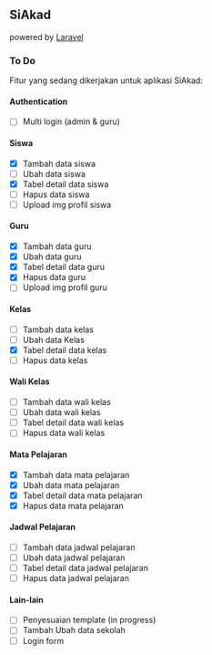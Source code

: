 ## SiAkad 
powered by [Laravel](https://laravel.com/)

### To Do
Fitur yang sedang dikerjakan untuk aplikasi SiAkad:

#### Authentication
- [ ] Multi login (admin & guru)

#### Siswa
- [x] Tambah data siswa
- [ ] Ubah data siswa
- [x] Tabel detail data siswa
- [ ] Hapus data siswa
- [ ] Upload img profil siswa

#### Guru
- [x] Tambah data guru
- [x] Ubah data guru
- [x] Tabel detail data guru
- [x] Hapus data guru
- [ ] Upload img profil guru

#### Kelas
- [ ] Tambah data kelas
- [ ] Ubah data Kelas
- [x] Tabel detail data kelas
- [ ] Hapus data kelas

#### Wali Kelas
- [ ] Tambah data wali kelas
- [ ] Ubah data wali kelas
- [ ] Tabel detail data wali kelas
- [ ] Hapus data wali kelas

#### Mata Pelajaran
- [x] Tambah data mata pelajaran 
- [x] Ubah data mata pelajaran 
- [x] Tabel detail data mata pelajaran 
- [x] Hapus data mata pelajaran 

#### Jadwal Pelajaran
- [ ] Tambah data jadwal pelajaran
- [ ] Ubah data jadwal pelajaran
- [ ] Tabel detail data jadwal pelajaran
- [ ] Hapus data jadwal pelajaran

#### Lain-lain
- [ ] Penyesuaian template (in progress)
- [ ] Tambah Ubah data sekolah
- [ ] Login form
